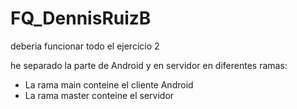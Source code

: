 ﻿# FQ_DennisRuizB
deberia funcionar todo el ejercicio 2

he separado la parte de Android y en servidor en diferentes ramas:
- La rama main conteine el cliente Android
- La rama master conteine el servidor
